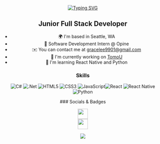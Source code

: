 <!-- # Hi, I'm Grace 

## I'm a full-stack developer
-->
<div align="center">

[![Typing SVG](https://readme-typing-svg.demolab.com?font=JetBrains+Mono&pause=800&color=9CB8D0&center=true&vCenter=true&width=435&lines=Hi%2C+I'm+Grace!;Full+Stack+Developer)](https://git.io/typing-svg)



<div align="center">

Junior Full Stack Developer
---------------------------

* 🌍  I'm based in Seattle, WA
* 🌱 Software Development Intern @ Opine 
* ✉️  You can contact me at [gracelee9901@gmail.com](mailto:gracelee9901@gmail.com)
* 🚀  I'm currently working on [TomoU](https://github.com/g-lee2/TomoU.git)
* 🧠  I'm learning React Native and Python
  
</div>

<div align="center">
  
### Skills

![C#](https://img.shields.io/badge/c%23-%23239120.svg?style=for-the-badge&logo=c-sharp&logoColor=white) ![.Net](https://img.shields.io/badge/.NET-5C2D91?style=for-the-badge&logo=.net&logoColor=white) ![HTML5](https://img.shields.io/badge/html5-%23E34F26.svg?style=for-the-badge&logo=html5&logoColor=white) ![CSS3](https://img.shields.io/badge/css3-%231572B6.svg?style=for-the-badge&logo=css3&logoColor=white) ![JavaScript](https://img.shields.io/badge/javascript-%23323330.svg?style=for-the-badge&logo=javascript&logoColor=%23F7DF1E)![React](https://img.shields.io/badge/react-%2320232a.svg?style=for-the-badge&logo=react&logoColor=%2361DAFB) ![React Native](https://img.shields.io/badge/react%20native-%2361DAFB.svg?style=for-the-badge&logo=react&logoColor=white)![Python](https://img.shields.io/badge/python-%2314354C.svg?style=for-the-badge&logo=python&logoColor=white)

<!-- ![NodeJS](https://img.shields.io/badge/node.js-6DA55F?style=for-the-badge&logo=node.js&logoColor=white) ![Jest](https://img.shields.io/badge/-jest-%23C21325?style=for-the-badge&logo=jest&logoColor=white) ![Git](https://img.shields.io/badge/git-%23F05033.svg?style=for-the-badge&logo=git&logoColor=white) ![Swagger](https://img.shields.io/badge/-Swagger-%23Clojure?style=for-the-badge&logo=swagger&logoColor=white) ![ESLint](https://img.shields.io/badge/ESLint-4B3263?style=for-the-badge&logo=eslint&logoColor=white) ![Babel](https://img.shields.io/badge/Babel-F9DC3e?style=for-the-badge&logo=babel&logoColor=black) ![Visual Studio Code](https://img.shields.io/badge/Visual%20Studio%20Code-0078d7.svg?style=for-the-badge&logo=visual-studio-code&logoColor=white) -->

</div>
  
<div align="center">
    ### Socials & Badges
</div>
            
<p align="center">
  <a href="https://www.github.com/g-lee2" target="_blank" rel="noreferrer" style="display: block; text-align: center;">
    <img src="https://raw.githubusercontent.com/danielcranney/readme-generator/main/public/icons/socials/github.svg" width="32" height="32" />
  </a>
  <a href="https://www.linkedin.com/in/gracelee-wa" target="_blank" rel="noreferrer" style="display: block; text-align: center;">
    <img src="https://raw.githubusercontent.com/danielcranney/readme-generator/main/public/icons/socials/linkedin.svg" width="32" height="32" />
  </a>
</p>
<p align="center">
  <a href="https://github.com/anuraghazra/github-readme-stats">
    <img align="center" src="https://github-readme-stats.vercel.app/api/top-langs/?username=g-lee2&layout=compact&theme=dracula&hide_border=true" />
  </a>
</p>
